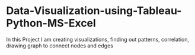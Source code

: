 # Data-Visualization-using-Tableau-Python-MS-Excel
In this Project I am creating visualizations, finding out patterns, correlation, drawing graph to connect nodes and edges
